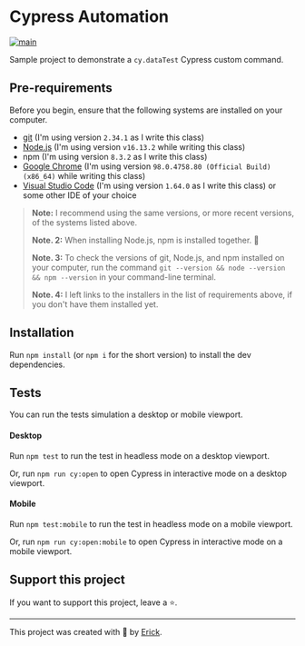 # Cypress Automation

[![main](https://github.com/wlsf82/cy-data-test/actions/workflows/ci.yml/badge.svg)](https://github.com/wlsf82/cy-data-test/actions)

Sample project to demonstrate a `cy.dataTest` Cypress custom command.

## Pre-requirements

Before you begin, ensure that the following systems are installed on your computer.

- [git](https://git-scm.com/) (I'm using version `2.34.1` as I write this class)
- [Node.js](https://nodejs.org/en/) (I'm using version `v16.13.2` while writing this class)
- npm (I'm using version `8.3.2` as I write this class)
- [Google Chrome](https://www.google.com/intl/pt_br/chrome/) (I'm using version `98.0.4758.80 (Official Build) (x86_64)` while writing this class)
- [Visual Studio Code](https://code.visualstudio.com/) (I'm using version `1.64.0` as I write this class) or some other IDE of your choice

> **Note:** I recommend using the same versions, or more recent versions, of the systems listed above.
>
> **Note. 2:** When installing Node.js, npm is installed together. 🎉
>
> **Note. 3:** To check the versions of git, Node.js, and npm installed on your computer, run the command `git --version && node --version && npm --version` in your command-line terminal.
>
> **Note. 4:** I left links to the installers in the list of requirements above, if you don't have them installed yet.

## Installation

Run `npm install` (or `npm i` for the short version) to install the dev dependencies.

## Tests

You can run the tests simulation a desktop or mobile viewport.

#### Desktop

Run `npm test` to run the test in headless mode on a desktop viewport.

Or, run `npm run cy:open` to open Cypress in interactive mode on a desktop viewport.

#### Mobile

Run `npm test:mobile` to run the test in headless mode on a mobile viewport.

Or, run `npm run cy:open:mobile` to open Cypress in interactive mode on a mobile viewport.

## Support this project

If you want to support this project, leave a ⭐.

___

This project was created with 💚 by [Erick](https://erickaraujo.com).
